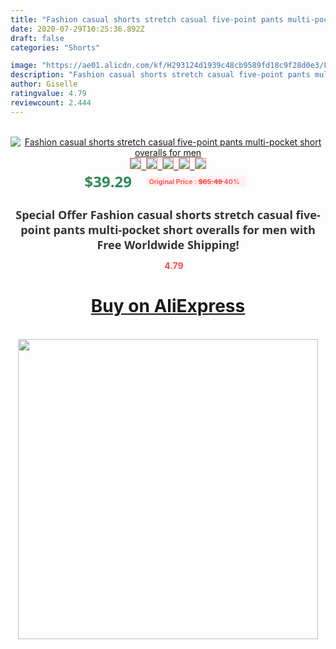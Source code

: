 ```yaml
---
title: "Fashion casual shorts stretch casual five-point pants multi-pocket short overalls for men"
date: 2020-07-29T10:25:36.892Z
draft: false
categories: "Shorts"

image: "https://ae01.alicdn.com/kf/H293124d1939c48cb9589fd18c9f28d0e3/Fashion-casual-shorts-stretch-casual-five-point-pants-multi-pocket-short-overalls-for-men.jpg"
description: "Fashion casual shorts stretch casual five-point pants multi-pocket short overalls for men"
author: Giselle
ratingvalue: 4.79
reviewcount: 2.444
---
```

<br>
<div style="text-align: center;">
<a href="https://s.click.aliexpress.com/e/_ASJ4MV" target="_blank" rel="nofollow noopener noreferrer"><img alt="Fashion casual shorts stretch casual five-point pants multi-pocket short overalls for men" class="magnifier-image" src="https://ae01.alicdn.com/kf/H293124d1939c48cb9589fd18c9f28d0e3/Fashion-casual-shorts-stretch-casual-five-point-pants-multi-pocket-short-overalls-for-men.jpg_640x640.jpg">
<br>
<img style="border:1px solid salmon" src="https://ae01.alicdn.com/kf/H293124d1939c48cb9589fd18c9f28d0e3/Fashion-casual-shorts-stretch-casual-five-point-pants-multi-pocket-short-overalls-for-men.jpg_120x120.jpg">&nbsp;&nbsp;<img style="border:1px solid salmon" src="https://ae01.alicdn.com/kf/Hc5c259d566fc425d864c4a25fae7541fl/Fashion-casual-shorts-stretch-casual-five-point-pants-multi-pocket-short-overalls-for-men.jpg_120x120.jpg">&nbsp;&nbsp;<img style="border:1px solid salmon" src="https://ae01.alicdn.com/kf/H9b10d71be6ef4a398bce76ff6a45b7342/Fashion-casual-shorts-stretch-casual-five-point-pants-multi-pocket-short-overalls-for-men.jpg_120x120.jpg">&nbsp;&nbsp;<img style="border:1px solid salmon" src="https://ae01.alicdn.com/kf/H9cb1ade2ebf345a3b074042c256dfad0G/Fashion-casual-shorts-stretch-casual-five-point-pants-multi-pocket-short-overalls-for-men.jpg_120x120.jpg">&nbsp;&nbsp;<img style="border:1px solid salmon" src="https://ae01.alicdn.com/kf/Hfbbb684cd9b7495abed0984207211b35g/Fashion-casual-shorts-stretch-casual-five-point-pants-multi-pocket-short-overalls-for-men.jpg_120x120.jpg"></a></div><br0>
<div style="text-align: center;"><span style="background-color: white; border: 0px; box-sizing: border-box; color: seagreen; display: inline-block; font-family: &quot;open sans&quot; , &quot;arial&quot; , &quot;helvetica&quot; , sans-serif , &quot;heiti&quot;; font-size: 24px; font-stretch: inherit; font-weight: 700; line-height: inherit; margin: 0px 10px 0px 0px; padding: 0px; vertical-align: middle;">$39.29 </span>
<span style="background: rgb(255 , 241 , 241); border-radius: 3px; border: 0px; box-sizing: border-box; color: #ff4747; display: inline-block; font-family: inherit; font-size: 12px; font-stretch: inherit; font-style: inherit; font-variant: inherit; font-weight: 600; line-height: inherit; margin: 0px; padding: 2px 5px; transform: scale(0.9); vertical-align: middle;">Original Price : <b style="text-decoration: line-through;">$65.49 </b> 40%&nbsp;&nbsp;</span></div>
<h1 style="color: #333333; display: inline-block; font-family: &quot;open sans&quot; , &quot;arial&quot; , &quot;helvetica&quot; , sans-serif , &quot;heiti&quot;; font-size: 18px; font-stretch: inherit; font-weight: 700; text-align: center;">Special Offer Fashion casual shorts stretch casual five-point pants multi-pocket short overalls for men with Free Worldwide Shipping!</h1>
<div style="color: #ff4747; text-align: center;">
<img src="https://4.bp.blogspot.com/-M0ZcTcb-5uY/XleCXlxnR4I/AAAAAAAAAEc/OrjgMkXV1oMQFaCRZj5HQwOCBcu3w1FegCPcBGAYYCw/s1600/star.png" style="height: 15px;">&nbsp;<b>4.79</b></div>
<div class="button_cont" align="center"><a class="buynow_a" href="https://s.click.aliexpress.com/e/_ASJ4MV" target="_blank" rel="nofollow noopener noreferrer"><H1>Buy on AliExpress</H1></a></div><br>
<div class="separator" style="clear: both; text-align: center;">
<img src="https://lh3.googleusercontent.com/-pTy5HemUv9M/XlePHvY0dAI/AAAAAAAAAE4/0nX5iRUoIWY8eMW9Dpxeirr157OZliDIgCLcBGAsYHQ/s1600/badge.gif" width="480">
</div>
